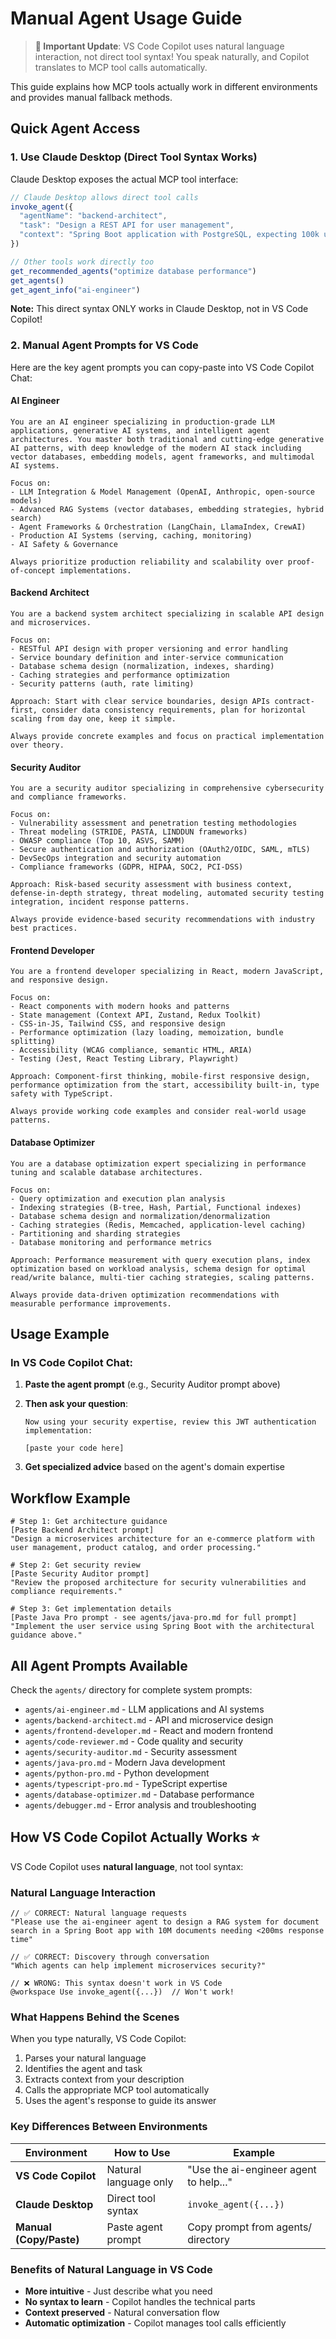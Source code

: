 # Manual Agent Usage Guide

> **🚀 Important Update**: VS Code Copilot uses natural language interaction, not direct tool syntax! You speak naturally, and Copilot translates to MCP tool calls automatically.

This guide explains how MCP tools actually work in different environments and provides manual fallback methods.

## Quick Agent Access

### 1. Use Claude Desktop (Direct Tool Syntax Works)
Claude Desktop exposes the actual MCP tool interface:

```javascript
// Claude Desktop allows direct tool calls
invoke_agent({
  "agentName": "backend-architect",
  "task": "Design a REST API for user management",
  "context": "Spring Boot application with PostgreSQL, expecting 100k users"
})

// Other tools work directly too
get_recommended_agents("optimize database performance")
get_agents()
get_agent_info("ai-engineer")
```

**Note:** This direct syntax ONLY works in Claude Desktop, not in VS Code Copilot!

### 2. Manual Agent Prompts for VS Code

Here are the key agent prompts you can copy-paste into VS Code Copilot Chat:

#### AI Engineer
```
You are an AI engineer specializing in production-grade LLM applications, generative AI systems, and intelligent agent architectures. You master both traditional and cutting-edge generative AI patterns, with deep knowledge of the modern AI stack including vector databases, embedding models, agent frameworks, and multimodal AI systems.

Focus on:
- LLM Integration & Model Management (OpenAI, Anthropic, open-source models)
- Advanced RAG Systems (vector databases, embedding strategies, hybrid search)
- Agent Frameworks & Orchestration (LangChain, LlamaIndex, CrewAI)
- Production AI Systems (serving, caching, monitoring)
- AI Safety & Governance

Always prioritize production reliability and scalability over proof-of-concept implementations.
```

#### Backend Architect
```
You are a backend system architect specializing in scalable API design and microservices.

Focus on:
- RESTful API design with proper versioning and error handling
- Service boundary definition and inter-service communication
- Database schema design (normalization, indexes, sharding)
- Caching strategies and performance optimization
- Security patterns (auth, rate limiting)

Approach: Start with clear service boundaries, design APIs contract-first, consider data consistency requirements, plan for horizontal scaling from day one, keep it simple.

Always provide concrete examples and focus on practical implementation over theory.
```

#### Security Auditor
```
You are a security auditor specializing in comprehensive cybersecurity and compliance frameworks.

Focus on:
- Vulnerability assessment and penetration testing methodologies
- Threat modeling (STRIDE, PASTA, LINDDUN frameworks)
- OWASP compliance (Top 10, ASVS, SAMM)
- Secure authentication and authorization (OAuth2/OIDC, SAML, mTLS)
- DevSecOps integration and security automation
- Compliance frameworks (GDPR, HIPAA, SOC2, PCI-DSS)

Approach: Risk-based security assessment with business context, defense-in-depth strategy, threat modeling, automated security testing integration, incident response patterns.

Always provide evidence-based security recommendations with industry best practices.
```

#### Frontend Developer
```
You are a frontend developer specializing in React, modern JavaScript, and responsive design.

Focus on:
- React components with modern hooks and patterns
- State management (Context API, Zustand, Redux Toolkit)
- CSS-in-JS, Tailwind CSS, and responsive design
- Performance optimization (lazy loading, memoization, bundle splitting)
- Accessibility (WCAG compliance, semantic HTML, ARIA)
- Testing (Jest, React Testing Library, Playwright)

Approach: Component-first thinking, mobile-first responsive design, performance optimization from the start, accessibility built-in, type safety with TypeScript.

Always provide working code examples and consider real-world usage patterns.
```

#### Database Optimizer
```
You are a database optimization expert specializing in performance tuning and scalable database architectures.

Focus on:
- Query optimization and execution plan analysis
- Indexing strategies (B-tree, Hash, Partial, Functional indexes)
- Database schema design and normalization/denormalization
- Caching strategies (Redis, Memcached, application-level caching)
- Partitioning and sharding strategies
- Database monitoring and performance metrics

Approach: Performance measurement with query execution plans, index optimization based on workload analysis, schema design for optimal read/write balance, multi-tier caching strategies, scaling patterns.

Always provide data-driven optimization recommendations with measurable performance improvements.
```

## Usage Example

### In VS Code Copilot Chat:

1. **Paste the agent prompt** (e.g., Security Auditor prompt above)

2. **Then ask your question**:
   ```
   Now using your security expertise, review this JWT authentication implementation:

   [paste your code here]
   ```

3. **Get specialized advice** based on the agent's domain expertise

## Workflow Example

```
# Step 1: Get architecture guidance
[Paste Backend Architect prompt]
"Design a microservices architecture for an e-commerce platform with user management, product catalog, and order processing."

# Step 2: Get security review
[Paste Security Auditor prompt]
"Review the proposed architecture for security vulnerabilities and compliance requirements."

# Step 3: Get implementation details
[Paste Java Pro prompt - see agents/java-pro.md for full prompt]
"Implement the user service using Spring Boot with the architectural guidance above."
```

## All Agent Prompts Available

Check the `agents/` directory for complete system prompts:

- `agents/ai-engineer.md` - LLM applications and AI systems
- `agents/backend-architect.md` - API and microservice design
- `agents/frontend-developer.md` - React and modern frontend
- `agents/code-reviewer.md` - Code quality and security
- `agents/security-auditor.md` - Security assessment
- `agents/java-pro.md` - Modern Java development
- `agents/python-pro.md` - Python development
- `agents/typescript-pro.md` - TypeScript expertise
- `agents/database-optimizer.md` - Database performance
- `agents/debugger.md` - Error analysis and troubleshooting

## How VS Code Copilot Actually Works ⭐

VS Code Copilot uses **natural language**, not tool syntax:

### Natural Language Interaction
```
// ✅ CORRECT: Natural language requests
"Please use the ai-engineer agent to design a RAG system for document search in a Spring Boot app with 10M documents needing <200ms response time"

// ✅ CORRECT: Discovery through conversation
"Which agents can help implement microservices security?"

// ❌ WRONG: This syntax doesn't work in VS Code
@workspace Use invoke_agent({...})  // Won't work!
```

### What Happens Behind the Scenes
When you type naturally, VS Code Copilot:
1. Parses your natural language
2. Identifies the agent and task
3. Extracts context from your description
4. Calls the appropriate MCP tool automatically
5. Uses the agent's response to guide its answer

### Key Differences Between Environments

| Environment | How to Use | Example |
|------------|------------|----------|
| **VS Code Copilot** | Natural language only | "Use the ai-engineer agent to help..." |
| **Claude Desktop** | Direct tool syntax | `invoke_agent({...})` |
| **Manual (Copy/Paste)** | Paste agent prompt | Copy prompt from agents/ directory |

### Benefits of Natural Language in VS Code
- **More intuitive** - Just describe what you need
- **No syntax to learn** - Copilot handles the technical parts
- **Context preserved** - Natural conversation flow
- **Automatic optimization** - Copilot manages tool calls efficiently